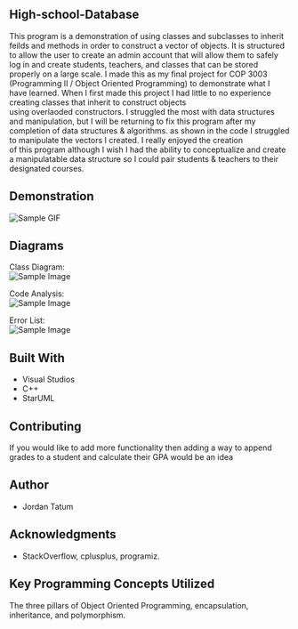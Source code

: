 ## High-school-Database

This program is a demonstration of using classes and subclasses to inherit feilds and methods in order to construct a vector of objects. It is structured to allow the user to create an admin account that will allow them to safely log in and create students, teachers, and classes that can be stored properly on a large scale. I made this as my final project for COP 3003 (Programming II / Object Oriented Programming) to demonstrate what I have learned. When I first made this project I had little to no experience creating classes that inherit to construct objects <br />
using overlaoded constructors. I struggled the most with data structures and manipulation, but I will be returning to fix this program after my <br />
completion of data structures & algorithms. as shown in the code I struggled to manipulate the vectors I created. I really enjoyed the creation <br />
of this program although I wish I had the ability to conceptualize and create a manipulatable data structure so I could pair students & teachers to 
their designated courses. 

## Demonstration
![Sample GIF](docs/octocat_github.gif) 

## Diagrams
Class Diagram: <br />
 ![Sample Image](docs/9919.png) <br />
 
Code Analysis: <br />
 ![Sample Image](docs/9919.png) <br />
 
Error List: <br />
 ![Sample Image](docs/9919.png) <br />
 
## Built With

* Visual Studios
* C++
* StarUML  

## Contributing

If you would like to add more functionality then adding a way to append grades to a student and calculate their GPA would be an idea <br />

## Author

* Jordan Tatum

## Acknowledgments

* StackOverflow, cplusplus, programiz. <br />

## Key Programming Concepts Utilized

The three pillars of Object Oriented Programming, encapsulation, inheritance, and polymorphism. <br />

